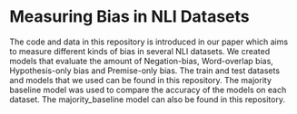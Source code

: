 # Measuring Bias in NLI Datasets

The code and data in this repository is introduced in our paper which aims to measure different kinds of bias in several NLI datasets. We created models that evaluate the amount of Negation-bias, Word-overlap bias, Hypothesis-only bias and Premise-only bias. The train and test datasets and models that we used can be found in this repository. The majority baseline model was used to compare the accuracy of the models on each dataset. The majority_baseline model can also be found in this repository.
